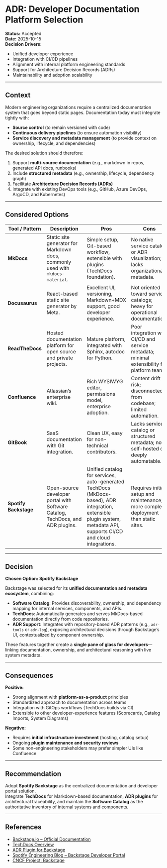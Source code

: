 # ADR: Developer Documentation Platform Selection

**Status:** Accepted  
**Date:** 2025-10-15  
**Decision Drivers:**  
- Unified developer experience  
- Integration with CI/CD pipelines  
- Alignment with internal platform engineering standards  
- Support for Architecture Decision Records (ADRs)  
- Maintainability and adoption scalability  

---

## Context

Modern engineering organizations require a centralized documentation system that goes beyond static pages. Documentation today must integrate tightly with:

- **Source control** (to remain versioned with code)  
- **Continuous delivery pipelines** (to ensure automation visibility)  
- **Service discovery and metadata management** (to provide context on ownership, lifecycle, and dependencies)

The desired solution should therefore:

1. Support **multi-source documentation** (e.g., markdown in repos, generated API docs, runbooks)  
2. Include **structured metadata** (e.g., ownership, lifecycle, dependency graph)  
3. Facilitate **Architecture Decision Records (ADRs)**  
4. Integrate with existing DevOps tools (e.g., GitHub, Azure DevOps, ArgoCD, and Kubernetes)  

---

## Considered Options

| Tool / Pattern | Description | Pros | Cons |
|----------------|-------------|------|------|
| **MkDocs** | Static site generator for Markdown docs, commonly used with `mkdocs-material`. | Simple setup, Git-based workflow, extensible with plugins (TechDocs foundation). | No native service catalog or ADR visualization; lacks organizational metadata. |
| **Docusaurus** | React-based static site generator by Meta. | Excellent UI, versioning, Markdown+MDX support, good developer experience. | Not oriented toward service catalogs; heavy for operational documentation. |
| **ReadTheDocs** | Hosted documentation platform for open source and private projects. | Mature platform, integrated with Sphinx, autodoc for Python. | Poor integration with CI/CD and service metadata; minimal extensibility for platform teams. |
| **Confluence** | Atlassian’s enterprise wiki. | Rich WYSIWYG editor, permissions model, enterprise adoption. | Content drift risk; disconnected from codebase; limited automation. |
| **GitBook** | SaaS documentation with Git integration. | Clean UX, easy for non-technical contributors. | Lacks service catalog or structured metadata; not self-hosted or deeply automatable. |
| **Spotify Backstage** | Open-source developer portal with Software Catalog, TechDocs, and ADR plugins. | Unified catalog for services, auto-generated TechDocs (MkDocs-based), ADR integration, extensible plugin system, metadata API, supports CI/CD and cloud integrations. | Requires initial setup and maintenance; more complex deployment than static sites. |

---

## Decision

**Chosen Option: Spotify Backstage**

Backstage was selected for its **unified documentation and metadata ecosystem**, combining:

- **Software Catalog**: Provides discoverability, ownership, and dependency mapping for internal services, components, and APIs.  
- **TechDocs**: Automatically generates and serves MkDocs-based documentation directly from code repositories.  
- **ADR Support**: Integrates with repository-based ADR patterns (e.g., `adr-tools` or `adr-log`), exposing architectural decisions through Backstage’s UI, contextualized by component ownership.  

These features together create a **single pane of glass for developers**—linking documentation, ownership, and architectural reasoning with live system metadata.  

---

## Consequences

**Positive:**
- Strong alignment with **platform-as-a-product** principles  
- Standardized approach to documentation across teams  
- Integration with GitOps workflows (TechDocs builds via CI)  
- Extensible to other developer-experience features (Scorecards, Catalog Imports, System Diagrams)  

**Negative:**
- Requires **initial infrastructure investment** (hosting, catalog setup)  
- Ongoing **plugin maintenance and security reviews**  
- Some non-engineering stakeholders may prefer simpler UIs like Confluence  

---

## Recommendation

Adopt **Spotify Backstage** as the centralized documentation and developer portal solution.  
Integrate **TechDocs** for Markdown-based documentation, **ADR plugins** for architectural traceability, and maintain the **Software Catalog** as the authoritative inventory of internal systems and components.  

---

## References

- [Backstage.io – Official Documentation](https://backstage.io/docs/)  
- [TechDocs Overview](https://backstage.io/docs/features/techdocs/techdocs-overview)  
- [ADR Plugin for Backstage](https://github.com/backstage/backstage/tree/master/plugins/adr)  
- [Spotify Engineering Blog – Backstage Developer Portal](https://engineering.atspotify.com/2020/03/introducing-backstage/)  
- [CNCF Project: Backstage](https://landscape.cncf.io/?selected=backstage)

